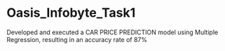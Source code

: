 # Oasis_Infobyte_Task1
Developed and executed a CAR PRICE PREDICTION model using Multiple Regression, resulting in an accuracy rate of 87%
